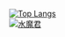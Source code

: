 [![Top Langs](https://github-readme-stats.vercel.app/api/top-langs/?username=jxsm&hide=javascript,html)](https://github.com/jxsm)
<br/>
[![水魔君](https://github-readme-stats.vercel.app/api?username=jxsm)](https://github.com/jxsm)

